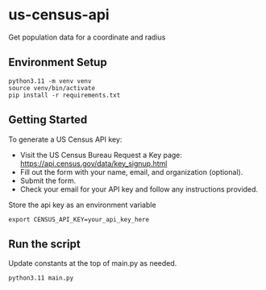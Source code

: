 # us-census-api
Get population data for a coordinate and radius

## Environment Setup

```
python3.11 -m venv venv
source venv/bin/activate
pip install -r requirements.txt
```

## Getting Started

To generate a US Census API key:

 - Visit the US Census Bureau Request a Key page: https://api.census.gov/data/key_signup.html
 - Fill out the form with your name, email, and organization (optional).
 - Submit the form.
 - Check your email for your API key and follow any instructions provided.

Store the api key as an environment variable

```
export CENSUS_API_KEY=your_api_key_here
```

## Run the script

Update constants at the top of main.py as needed.

```
python3.11 main.py
```
